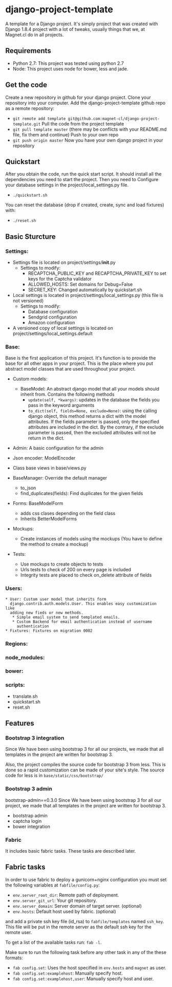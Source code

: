 # django-project-template

A template for a Django project. It's simply project that was created with
Django 1.8.4 project with a lot of tweaks, usually things that we, at
Magnet.cl do in all projects.

## Requirements
* Python 2.7: This project was tested using python 2.7
* Node: This project uses node for bower, less and jade.

## Get the code
Create a new repository in github for your django project.
Clone your repository into your computer.
Add the django-project-template github repo as a remote repository:
* `git remote add template
  git@github.com:magnet-cl/django-project-template.git`
Pull the code from the project template
* `git pull template master` (there may be conflicts with your README.md file,
  fix them and continue)
Push to your own repo
* `git push origin master`
Now you have your own django project in your repository


## Quickstart

After you obtain the code, run the quick start script. It should install
all the dependencies you need to start the project. Then you need to Configure
your database settings in the project/local_settings.py file.

* `./quickstart.sh`

You can reset the database (drop if created, create, sync and load fixtures)
with:

* `./reset.sh`

## Basic Sturcture

### Settings: 

* Settings file is located on project/settings/__init__.py
    * Settings to modify:
        * RECAPTCHA_PUBLIC_KEY and RECAPTCHA_PRIVATE_KEY to set keys for the
        Captcha validator
        * ALLOWED_HOSTS: Set domains for Debug=False
        * SECRET_KEY: Changed automatically by quickstart.sh
* Local settings is located in project/settings/local_settings.py (this file
is not versioned)
    * Settings to modify:
         * Database configuration
         * Sendgrid configuration
         * Amazon configuration 
* A versioned copy of local settings is located on
project/settings/local_settings.default

### Base: 
Base is the first application of this project. It's function is to provide
the base for all other apps in your project. This is the place where you put
abstract model classes that are used throughout your project. 

* Custom models:
    * BaseModel: An abstract django model that all your models should inherit
      from. Contains the following methods
       * `update(self, *kwargs)`: updates in the database the fields you
         pass in the keyword arguments
       * `to_dict(self, fields=None, exclude=None)`: using the calling django 
         object, this method returns a dict with the model attributes. If the
         fields parameter is passed, only the specified attributes are
         included in the dict. By the contrary, if the exclude parameter is
         passed, then the excluded attributes will not be return in the dict.

* Admin: A basic configuration for the admin
* Json encoder: ModelEncoder
* Class base views in base/views.py
* BaseManager: Override the default manager
    * to_json
    * find_duplicates(fields): Find duplicates for the given fields
* Forms: BaseModelForm
    * adds css clases depending on the field class
    * Inherits BetterModelForms
* Mockups:
    * Create instances of models using the mockups (You have to define the
    method to create a mockup)
* Tests:
    * Use mockups to create objects to tests
    * Urls tests to check of 200 on every page is included
    * Integrity tests are placed to check on_delete attribute of fields

### Users: 
    * User: Custom user model that inherits form
      django.contrib.auth.models.User. This enables easy customization like
      adding new fieds or new methods. 
       * Simple email system to send templated emails.
       * Custom Backend for email authentication instead of username
         authentication
    * Fixtures: Fixtures on migration 0002

### Regions: 

### node_modules: 

### bower:

### scripts: 

* translate.sh
* quickstart.sh
* reset.sh

## Features

### Bootstrap 3 integration
Since We have been using bootstrap 3 for all our projects, we made that all
templates in the project are written for bootstrap 3.  

Also, the project compiles the source code for bootstrap 3 from less. This is
done so a rapid customization can be made of your site's style. The source
code for less is in `base/static/css/bootstrap/`

### Bootstrap 3 admin
bootstrap-admin==0.3.0
Since We have been using bootstrap 3 for all our project, we made that all
templates in the project are written for bootstrap 3. 
* bootstrap admin
* captcha login
* bower integration

### Fabric
It includes basic fabric tasks. These tasks are described later.

## Fabric tasks

In order to use fabric to deploy a gunicorn+nginx configuration you must set
the following variables at `fabfile/config.py`:
* `env.server_root_dir`: Remote path of deployment.
* `env.server_git_url`: Your git repository.
* `env.server_domain`: Server domain of target server. (optional)
* `env.hosts`: Default host used by fabric. (optional)

and add a private ssh key file (id_rsa) to `fabfile/templates` named
`ssh_key`. This file will be put in the remote server as the default ssh key
for the remote user.

To get a list of the available tasks run: `fab -l`. 

Make sure to run the following task before any other task in any of the these
formats:
* `fab config.set`: Uses the host specified in `env.hosts` and `magnet`
  as user.
* `fab config.set:examplehost`: Manually specify host.
* `fab config.set:examplehost,user`: Manually specify host and user.
